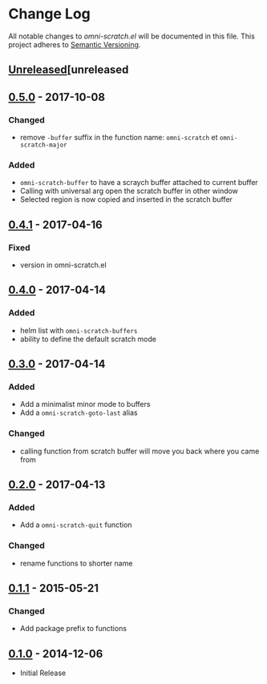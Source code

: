 # Change Log

All notable changes to *omni-scratch.el* will be documented in this file.
This project adheres to [Semantic Versioning](http://semver.org/).

## [Unreleased][unreleased
## [0.5.0] - 2017-10-08
### Changed
- remove `-buffer` suffix in the function name: `omni-scratch` et `omni-scratch-major`
### Added
- `omni-scratch-buffer` to have a scraych buffer attached to current buffer
- Calling with universal arg open the scratch buffer in other window
- Selected region is now copied and inserted in the scratch buffer

## [0.4.1] - 2017-04-16
### Fixed
- version in omni-scratch.el
## [0.4.0] - 2017-04-14
### Added
- helm list with `omni-scratch-buffers`
- ability to define the default scratch mode
## [0.3.0] - 2017-04-14
### Added
- Add a minimalist minor mode to buffers
- Add a `omni-scratch-goto-last` alias
### Changed
- calling function from scratch buffer will move you back where you came from

## [0.2.0] - 2017-04-13
### Added
- Add a `omni-scratch-quit` function
### Changed
- rename functions to shorter name
## [0.1.1] - 2015-05-21
### Changed
- Add package prefix to functions
## [0.1.0] - 2014-12-06
- Initial Release

[unreleased]: https://github.com/AdrieanKhisbe/omni-scratch.el/compare/v0.5.0...HEAD
[0.5.0]: https://github.com/AdrieanKhisbe/omni-scratch.el/compare/v0.4.1...v0.5.0
[0.4.1]: https://github.com/AdrieanKhisbe/omni-scratch.el/compare/v0.4.0....v0.4.1
[0.4.0]: https://github.com/AdrieanKhisbe/omni-scratch.el/compare/v0.3.0....v0.4.0
[0.3.0]: https://github.com/AdrieanKhisbe/omni-scratch.el/compare/v0.2.0....v0.3.0
[0.2.0]: https://github.com/AdrieanKhisbe/omni-scratch.el/compare/v0.1.1....v0.2.0
[0.1.1]: https://github.com/AdrieanKhisbe/omni-scratch.el/compare/v0.1.0....v0.1.1
[0.1.0]: https://github.com/AdrieanKhisbe/omni-scratch.el/compare/22b1c55....v0.1.0
